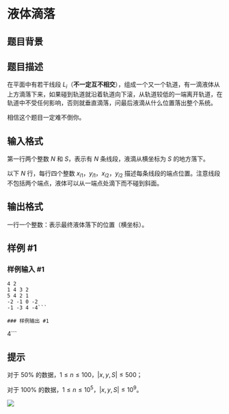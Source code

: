 # 液体滴落

## 题目背景



## 题目描述

在平面中有若干线段 $L_i$（**不一定互不相交**），组成一个又一个轨道，有一滴液体从上方滴落下来，如果碰到轨道就沿着轨道向下滚，从轨道较低的一端离开轨道，在轨道中不受任何影响，否则就垂直滴落，问最后液滴从什么位置落出整个系统。

相信这个题目一定难不倒你。

## 输入格式

第一行两个整数 $N$ 和 $S$，表示有 $N$ 条线段，液滴从横坐标为 $S$ 的地方落下。

以下 $N$ 行，每行四个整数 $x_{i1}$，$y_{i1}$，$x_{i2}$，$y_{i2}$ 描述每条线段的端点位置。注意线段不包括两个端点，液体可以从一端点处滴下而不碰到斜面。

## 输出格式

一行一个整数：表示最终液体落下的位置（横坐标）。

## 样例 #1

### 样例输入 #1
```
4 2
1 4 3 2
5 4 2 1
-2 -1 0 -2
-1 -3 4 -4```

### 样例输出 #1

```
4```

## 提示

对于 $50\%$ 的数据，$1\le n\le100$，$|x,y,S| \le500$；

对于 $100\%$ 的数据，$1\le n\le 10^5$，$|x,y,S|≤10^9$。

![](https://cdn.luogu.com.cn/upload/pic/594.png)

